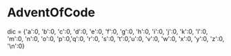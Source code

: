 # AdventOfCode

dic = {'a':0, 'b':0, 'c':0, 'd':0, 'e':0, 'f':0, 'g':0,
          'h':0, 'i':0, 'j':0, 'k':0, 'l':0, 'm':0, 'n':0, 
          'o':0, 'p':0,'q':0, 'r':0, 's':0, 't':0,'u':0, 
          'v':0, 'w':0, 'x':0, 'y':0, 'z':0, '\n':0} 
